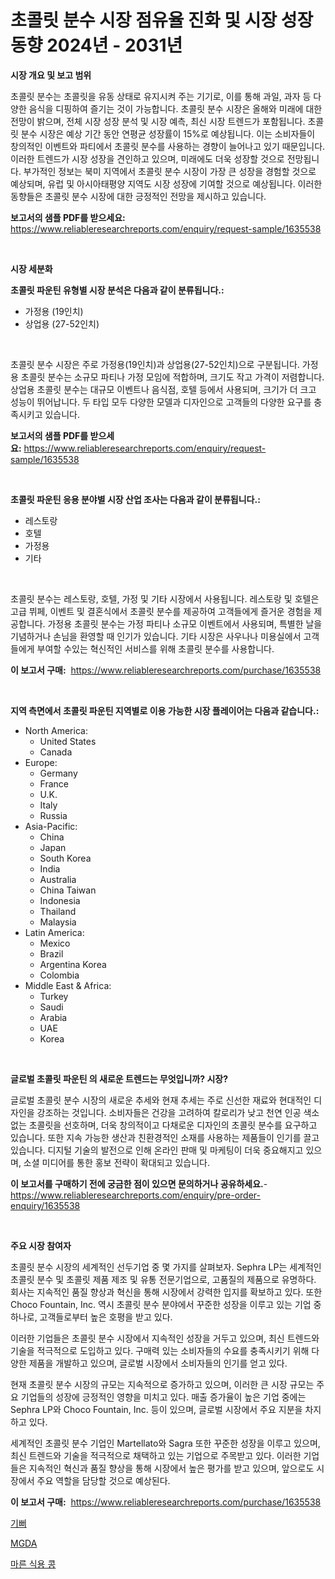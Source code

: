 <p><h1>초콜릿 분수 시장 점유율 진화 및 시장 성장 동향 2024년 - 2031년</h1></p><p><strong>시장 개요 및 보고 범위</strong></p>
<p><p>초콜릿 분수는 초콜릿을 유동 상태로 유지시켜 주는 기기로, 이를 통해 과일, 과자 등 다양한 음식을 디핑하여 즐기는 것이 가능합니다. 초콜릿 분수 시장은 올해와 미래에 대한 전망이 밝으며, 전체 시장 성장 분석 및 시장 예측, 최신 시장 트렌드가 포함됩니다. 초콜릿 분수 시장은 예상 기간 동안 연평균 성장률이 15%로 예상됩니다. 이는 소비자들이 창의적인 이벤트와 파티에서 초콜릿 분수를 사용하는 경향이 늘어나고 있기 때문입니다. 이러한 트렌드가 시장 성장을 견인하고 있으며, 미래에도 더욱 성장할 것으로 전망됩니다. 부가적인 정보는 북미 지역에서 초콜릿 분수 시장이 가장 큰 성장을 경험할 것으로 예상되며, 유럽 및 아시아태평양 지역도 시장 성장에 기여할 것으로 예상됩니다. 이러한 동향들은 초콜릿 분수 시장에 대한 긍정적인 전망을 제시하고 있습니다.</p></p>
<p><strong>보고서의 샘플 PDF를 받으세요:</strong> <a href="https://www.reliableresearchreports.com/enquiry/request-sample/1635538">https://www.reliableresearchreports.com/enquiry/request-sample/1635538</a></p>
<p>&nbsp;</p>
<p><strong>시장 세분화</strong></p>
<p><strong>초콜릿 파운틴 유형별 시장 분석은 다음과 같이 분류됩니다.:</strong></p>
<p><ul><li>가정용 (19인치)</li><li>상업용 (27-52인치)</li></ul></p>
<p>&nbsp;</p>
<p><p>초콜릿 분수 시장은 주로 가정용(19인치)과 상업용(27-52인치)으로 구분됩니다. 가정용 초콜릿 분수는 소규모 파티나 가정 모임에 적합하며, 크기도 작고 가격이 저렴합니다. 상업용 초콜릿 분수는 대규모 이벤트나 음식점, 호텔 등에서 사용되며, 크기가 더 크고 성능이 뛰어납니다. 두 타입 모두 다양한 모델과 디자인으로 고객들의 다양한 요구를 충족시키고 있습니다.</p></p>
<p><strong>보고서의 샘플 PDF를 받으세요:</strong>&nbsp;<a href="https://www.reliableresearchreports.com/enquiry/request-sample/1635538">https://www.reliableresearchreports.com/enquiry/request-sample/1635538</a></p>
<p>&nbsp;</p>
<p><strong> 초콜릿 파운틴 응용 분야별 시장 산업 조사는 다음과 같이 분류됩니다.:</strong></p>
<p><ul><li>레스토랑</li><li>호텔</li><li>가정용</li><li>기타</li></ul></p>
<p>&nbsp;</p>
<p><p>초콜릿 분수는 레스토랑, 호텔, 가정 및 기타 시장에서 사용됩니다. 레스토랑 및 호텔은 고급 뷔페, 이벤트 및 결혼식에서 초콜릿 분수를 제공하여 고객들에게 즐거운 경험을 제공합니다. 가정용 초콜릿 분수는 가정 파티나 소규모 이벤트에서 사용되며, 특별한 날을 기념하거나 손님을 환영할 때 인기가 있습니다. 기타 시장은 사우나나 미용실에서 고객들에게 부여할 수있는 혁신적인 서비스를 위해 초콜릿 분수를 사용합니다.</p></p>
<p><strong>이 보고서 구매:</strong>&nbsp; <a href="https://www.reliableresearchreports.com/purchase/1635538">https://www.reliableresearchreports.com/purchase/1635538</a></p>
<p>&nbsp;</p>
<p><strong>지역 측면에서 초콜릿 파운틴 지역별로 이용 가능한 시장 플레이어는 다음과 같습니다.:</strong></p>
<p><ul>
    <li>
        North America:
        <ul>
            <li>United States</li>
            <li>Canada</li>
        </ul>
    </li>
    <li>
        Europe:
        <ul>
            <li>Germany</li>
            <li>France</li>
            <li>U.K.</li>
            <li>Italy</li>
            <li>Russia</li>
        </ul>
    </li>
    <li>
        Asia-Pacific:
        <ul>
            <li>China</li>
            <li>Japan</li>
            <li>South Korea</li>
            <li>India</li>
            <li>Australia</li>
            <li>China Taiwan</li>
            <li>Indonesia</li>
            <li>Thailand</li>
            <li>Malaysia</li>
        </ul>
    </li>
    <li>
        Latin America:
        <ul>
            <li>Mexico</li>
            <li>Brazil</li>
            <li>Argentina Korea</li>
            <li>Colombia</li>
        </ul>
    </li>
    <li>
        Middle East & Africa:
        <ul>
            <li>Turkey</li>
            <li>Saudi</li>
            <li>Arabia</li>
            <li>UAE</li>
            <li>Korea</li>
        </ul>
    </li>
    </ul></p>
<p>&nbsp;</p>
<p><strong>글로벌 초콜릿 파운틴 의 새로운 트렌드는 무엇입니까? 시장?</strong></p>
<p><p>글로벌 초콜릿 분수 시장의 새로운 추세와 현재 추세는 주로 신선한 재료와 현대적인 디자인을 강조하는 것입니다. 소비자들은 건강을 고려하여 칼로리가 낮고 천연 인공 색소 없는 초콜릿을 선호하며, 더욱 창의적이고 다채로운 디자인의 초콜릿 분수를 요구하고 있습니다. 또한 지속 가능한 생산과 친환경적인 소재를 사용하는 제품들이 인기를 끌고 있습니다. 디지털 기술의 발전으로 인해 온라인 판매 및 마케팅이 더욱 중요해지고 있으며, 소셜 미디어를 통한 홍보 전략이 확대되고 있습니다.</p></p>
<p><strong>이 보고서를 구매하기 전에 궁금한 점이 있으면 문의하거나 공유하세요.</strong>- <a href="https://www.reliableresearchreports.com/enquiry/pre-order-enquiry/1635538">https://www.reliableresearchreports.com/enquiry/pre-order-enquiry/1635538</a></p>
<p>&nbsp;</p>
<p><strong>주요 시장 참여자</strong></p>
<p><p>초콜릿 분수 시장의 세계적인 선두기업 중 몇 가지를 살펴보자. Sephra LP는 세계적인 초콜릿 분수 및 초콜릿 제품 제조 및 유통 전문기업으로, 고품질의 제품으로 유명하다. 회사는 지속적인 품질 향상과 혁신을 통해 시장에서 강력한 입지를 확보하고 있다. 또한 Choco Fountain, Inc. 역시 초콜릿 분수 분야에서 꾸준한 성장을 이루고 있는 기업 중 하나로, 고객들로부터 높은 호평을 받고 있다.</p><p>이러한 기업들은 초콜릿 분수 시장에서 지속적인 성장을 거두고 있으며, 최신 트렌드와 기술을 적극적으로 도입하고 있다. 구매력 있는 소비자들의 수요를 충족시키기 위해 다양한 제품을 개발하고 있으며, 글로벌 시장에서 소비자들의 인기를 얻고 있다.</p><p>현재 초콜릿 분수 시장의 규모는 지속적으로 증가하고 있으며, 이러한 큰 시장 규모는 주요 기업들의 성장에 긍정적인 영향을 미치고 있다. 매출 증가율이 높은 기업 중에는 Sephra LP와 Choco Fountain, Inc. 등이 있으며, 글로벌 시장에서 주요 지분을 차지하고 있다.</p><p>세계적인 초콜릿 분수 기업인 Martellato와 Sagra 또한 꾸준한 성장을 이루고 있으며, 최신 트렌드와 기술을 적극적으로 채택하고 있는 기업으로 주목받고 있다. 이러한 기업들은 지속적인 혁신과 품질 향상을 통해 시장에서 높은 평가를 받고 있으며, 앞으로도 시장에서 주요 역할을 담당할 것으로 예상된다.</p></p>
<p><strong>이 보고서 구매:</strong>&nbsp;&nbsp;<a href="https://www.reliableresearchreports.com/purchase/1635538">https://www.reliableresearchreports.com/purchase/1635538</a></p>
<p><p><a href="https://github.com/TimmyMann6767/Market-Research-Report-List-1/blob/main/39355237289.md">기뻐</a></p><p><a href="https://github.com/khytkeqagplkzqvh/Market-Research-Report-List-1/blob/main/89004607288.md">MGDA</a></p><p><a href="https://github.com/JeromeRtyau89966/Market-Research-Report-List-1/blob/main/70494227290.md">마른 식용 콩</a></p></p>
